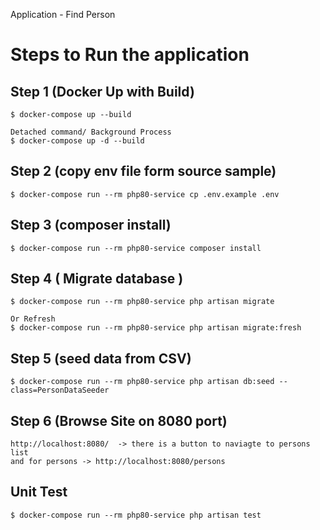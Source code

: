 Application - Find Person

# Steps to Run the application

## Step 1  (Docker Up with Build)

    $ docker-compose up --build
    
    Detached command/ Background Process
    $ docker-compose up -d --build

## Step 2 (copy env file form source sample)

    $ docker-compose run --rm php80-service cp .env.example .env

## Step 3 (composer install)

    $ docker-compose run --rm php80-service composer install

##  Step 4 ( Migrate  database )

    $ docker-compose run --rm php80-service php artisan migrate

    Or Refresh 
    $ docker-compose run --rm php80-service php artisan migrate:fresh

##  Step 5 (seed data from CSV)

    $ docker-compose run --rm php80-service php artisan db:seed --class=PersonDataSeeder

##  Step 6 (Browse Site on 8080 port)

    http://localhost:8080/  -> there is a button to naviagte to persons list
    and for persons -> http://localhost:8080/persons

##  Unit Test 

    $ docker-compose run --rm php80-service php artisan test
